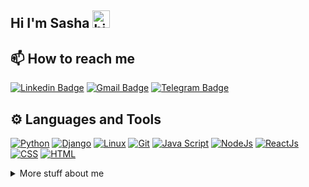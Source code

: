 ## Hi I'm Sasha <img src="https://user-images.githubusercontent.com/1303154/88677602-1635ba80-d120-11ea-84d8-d263ba5fc3c0.gif" width="28px" height="28px" alt="hi">


## 📫 How to reach me
[![Linkedin Badge](https://img.shields.io/badge/LinkedIn-0077B5?style=for-the-badge&logo=linkedin&logoColor=white)](https://www.linkedin.com/in/smikayel/)
[![Gmail Badge](https://img.shields.io/badge/Gmail-D14836?style=for-the-badge&logo=gmail&logoColor=white)](mailto:sasha-mikayelyan@mail.ru)
[![Telegram Badge](https://img.shields.io/badge/-Telegram-1ca0f1?style=for-the-badge&labelColor=1ca0f1&logo=telegram&logoColor=white&link=https://t.me/smikayel)](https://t.me/smikayel)


## ⚙️ Languages and Tools

<p>
    <a href="#"><img alt="Python" src="https://img.shields.io/badge/Python-FFD43B?style=for-the-badge&logo=python&logoColor=blue"></a>
    <a href="#"><img alt="Django" src="https://img.shields.io/badge/Django-092E20?style=for-the-badge&logo=django&logoColor=green"></a>
    <a href="#"><img alt="Linux" src="https://img.shields.io/badge/Linux-FCC624?style=for-the-badge&logo=linux&logoColor=black"></a>
    <a href="#"><img alt="Git" src="https://img.shields.io/badge/GIT-E44C30?style=for-the-badge&logo=git&logoColor=white"></a>
    <a href="#"><img alt="Java Script" src="https://img.shields.io/badge/-Javascript-F0DB4F?style=for-the-badge&labelColor=black&logo=javascript&logoColor=F0DB4F"></a>
    <a href="#"><img alt="NodeJs" src="https://img.shields.io/badge/-Nodejs-3C873A?style=for-the-badge&labelColor=black&logo=node.js&logoColor=3C873A"></a>
    <a href="#"><img alt="ReactJs" src="https://img.shields.io/badge/-React-61DBFB?style=for-the-badge&labelColor=black&logo=react&logoColor=61DBFB"></a>
    <a href="#"><img alt="CSS" src="https://img.shields.io/badge/CSS3-1572B6?style=for-the-badge&logo=css3&logoColor=white"></a>
    <a href="#"><img alt="HTML" src="https://img.shields.io/badge/HTML5-E34F26?style=for-the-badge&logo=html5&logoColor=white"></a>
</p>



<details>
<summary>
  More stuff about me
</summary>

<br >

I am an ambitious, result-oriented person who never stops improving professional skills. Ialso understand the importance of creating a highly readable and easily maintainablesource code. Quick learner with critical thinking.Able to work under hard pressure, providehigh-quality products in a short time. It's not easy for difficult tasks and challengestostopme!

#### Languages Stats

<!--START_SECTION:waka-->
```text
Armenian     Native.         █████████████████████████   100.00 % 
English      Intermediate.   █████████████░░░░░░░░░░░░   50.61 % 
Russian      Intermediate.   ███████████░░░░░░░░░░░░░░   48.63 % 
```
<!--END_SECTION:waka-->

#### Github Stats

![Ipenywis's github stats](https://github-readme-stats.vercel.app/api?username=smikayel&count_private=true&theme=tokyonight&hide=contribs,prs)

</details>


<!--
**smikayel/smikayel** is a ✨ _special_ ✨ repository because its `README.md` (this file) appears on your GitHub profile.

Here are some ideas to get you started:

- 🔭 I’m currently working on ...
- 🌱 I’m currently learning ...
- 👯 I’m looking to collaborate on ...
- 🤔 I’m looking for help with ...
- 💬 Ask me about ...
- 📫 How to reach me: ...
- 😄 Pronouns: ...
- ⚡ Fun fact: ...
-->


